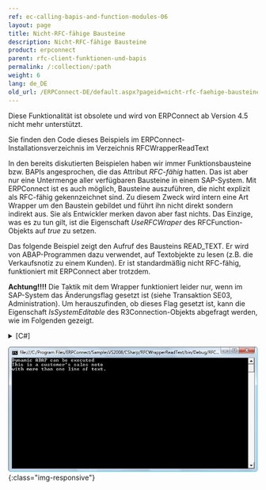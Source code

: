 ```yaml
---
ref: ec-calling-bapis-and-function-modules-06
layout: page
title: Nicht-RFC-fähige Bausteine
description: Nicht-RFC-fähige Bausteine
product: erpconnect
parent: rfc-client-funktionen-und-bapis
permalink: /:collection/:path
weight: 6
lang: de_DE
old_url: /ERPConnect-DE/default.aspx?pageid=nicht-rfc-faehige-bausteine
---
```


Diese Funktionalität ist obsolete und wird von ERPConnect ab Version 4.5 nicht mehr unterstützt.

Sie finden den Code dieses Beispiels im ERPConnect-Installationsverzeichnis im Verzeichnis RFCWrapperReadText 

In den bereits diskutierten Beispielen haben wir immer Funktionsbausteine bzw. BAPIs angesprochen, die das Attribut *RFC-fähig* hatten. Das ist aber nur eine Untermenge aller verfügbaren Bausteine in einem SAP-System. Mit ERPConnect ist es auch möglich, Bausteine auszuführen, die nicht explizit als RFC-fähig gekennzeichnet sind. Zu diesem Zweck wird intern eine Art Wrapper um den Baustein gebildet und führt ihn nicht direkt sondern indirekt aus. Sie als Entwickler merken davon aber fast nichts. Das Einzige, was es zu tun gilt, ist die Eigenschaft *UseRFCWraper* des RFCFunction-Objekts auf *true* zu setzen.

Das folgende Beispiel zeigt den Aufruf des Bausteins READ_TEXT. Er wird von ABAP-Programmen dazu verwendet, auf Textobjekte zu lesen (z.B. die Verkaufsnotiz zu einem Kunden). Er ist standardmäßig nicht RFC-fähig, funktioniert mit ERPConnect aber trotzdem.

**Achtung!!!!** Die Taktik mit dem Wrapper funktioniert leider nur, wenn im SAP-System das Änderungsflag gesetzt ist (siehe Transaktion SE03, Administration). Um herauszufinden, ob dieses Flag gesetzt ist, kann die Eigenschaft *IsSystemEditable* des R3Connection-Objekts abgefragt werden, wie im Folgenden gezeigt.


<details>
<summary>[C#]</summary>
{% highlight csharp %}
static void Main(string[] args)  
{  
    using (R3Connection con = new R3Connection("host", 11, "RFCTestUser", "pass01", "EN", "800")) 
       con.Open();  
       // check if system is editable  
       if (con.IsSystemEditable())  
          Console.WriteLine("Dynamic ABAP can be executed");  
        
       Else  
          Console.WriteLine("Sorry, it is forbidden " +  
             "to execute dynamic ABAP.");  
        
       // Create function object an fill parameters  
       RFCFunction readtext = con.CreateFunction("READ_TEXT");  
       readtext.Exports["CLIENT"].ParamValue = "800";  
       readtext.Exports["ID"].ParamValue = "0001";  
       readtext.Exports["LANGUAGE"].ParamValue = "EN";  
       readtext.Exports["NAME"].ParamValue = "0000006001";  
       readtext.Exports["OBJECT"].ParamValue = "KNA1";  
        
       // enable RFC wrapper  
       readtext.UseRFCWrapper = true;  
       readtext.Execute();  
       // process result lines  
       foreach (RFCStructure line in readtext.Tables["LINES"].Rows)  
          Console.WriteLine(line["TDLINE"].ToString());  
       Console.ReadLine();  
    }
}
{% endhighlight %}
</details>

![Dynamic-Abap](/img/content/Dynamic-Abap.png){:class="img-responsive"}
